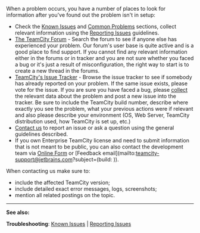 [//]: # (title: Troubleshooting)
[//]: # (auxiliary-id: Troubleshooting)
When a problem occurs, you have a number of places to look for information after you've found out the problem isn't in setup:
* Check the [Known Issues](known-issues.md) and [Common Problems](common-problems.md) sections, collect relevant information using the [Reporting Issues](reporting-issues.md) guidelines.
* [The TeamCity Forum](http://jb.gg/teamcity-forum) \- Search the forum to see if anyone else has experienced your problem. Our forum's user base is quite active and is a good place to find support. If you cannot find any relevant information either in the forums or in tracker and you are not sure whether you faced a bug or it's just a result of misconfiguration, the right way to start is to create a new thread in the forums.
* [TeamCity's Issue Tracker](https://youtrack.jetbrains.com/issues/TW) \- Browse the issue tracker to see if somebody has already reported on your problem. If the same issue exists, please vote for the issue. If you are sure you have faced a bug, please [collect](reporting-issues.md) the relevant data about the problem and post a new issue into the tracker. Be sure to include the TeamCity build number, describe where exactly you see the problem, what your previous actions were if relevant and also please describe your environment (OS, Web Server, TeamCity distribution used, how TeamCity is set up, etc.)
* [Contact us](https://confluence.jetbrains.com/display/TW/Feedback) to report an issue or ask a question using the general guidelines described.
* If you own Enterprise TeamCity license and need to submit information that is not meant to be public, you can also contact the development team via [Online Form](https://teamcity-support.jetbrains.com/hc/en-us/requests/new?ticket_form_id=66621) or [Feedback email](mailto:teamcity-support@jetbrains.com?subject=(build: )).
<tip>

When contacting us make sure to:
* include the affected TeamCity version;
* include detailed exact error messages, logs, screenshots;
* mention all related postings on the topic.
</tip>

 __  __

__See also:__



__Troubleshooting__: [Known Issues](known-issues.md) | [Reporting Issues](reporting-issues.md)

